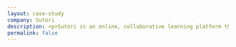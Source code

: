 ```yaml
---
layout: case-study
company: Sutori
description: <p>Sutori is an online, collaborative learning platform that helps teachers present information in the remote classroom.</p><p>When they wanted to internationalize their service, Mainmatter set up the architecture in their application as well as the infrastructure that supports their development team.</p>
permalink: false
---
```

